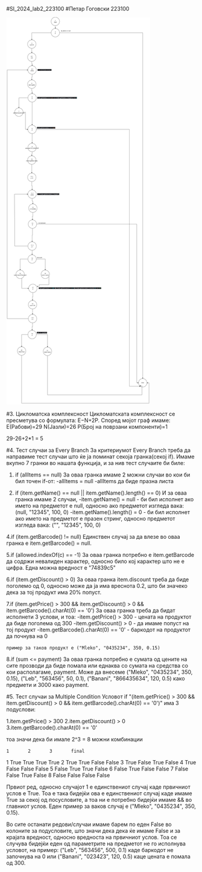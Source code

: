 #SI_2024_lab2_223100
#Петар Гоговски 223100

![Диаграм](control_flow_diagram.png)

#3. Цикломатска комплексност
Цикломатската комплексност се пресметува со формулата: E−N+2P. Според мојот граф имаме:
Е(Рабови)=29
N(Јазли)=26
Р(Број на поврзани компоненти)=1

29-26+2*1 = 5


#4. Тест случаи за Every Branch
За критериумот Every Branch треба да направиме тест случаи што ќе ја поминат секоја гранка(секој if). Имаме вкупно 7 гранки во нашата функција, и за нив тест случаите би биле:

1. if (allItems == null)
    За оваа гранка имаме 2 можни случаи во кои би бил точен if-от:
    -allItems = null 
    -allItems да биде празна листа

2. if (item.getName() == null || item.getName().length() == 0)
    И за оваа гранка имаме 2 случаи, 
    -item.getName() = null - би бил исполнет ако името на предметот е null, односно ако предметот изгледа вака: (null, "12345", 100, 0)
    -item.getName().length() = 0 - би бил исполнет ако името на предметот е празен стринг, односно предметот изгледа вака: ("", "12345", 100, 0)

4.if (item.getBarcode() != null)
    Единствен случај за да влезе во оваа гранка е item.getBarcode() = null.

5.if (allowed.indexOf(c) == -1)
    За оваа гранка потребно е item.getBarcode да содржи невалиден карактер, односно било кој карактер што не е цифра. Една можна вредност е "74839c5"

6.if (item.getDiscount() > 0)
    За оваа гранка item.discount треба да биде поголемо од 0, односно може да ја има вреснота 0.2, што би значеко дека за тој продукт има 20% попуст.

7.if (item.getPrice() > 300 && item.getDiscount() > 0 && item.getBarcode().charAt(0) == '0')
    За оваа гранка треба да бидат исполнети 3 услови, и тоа:
    -item.getPrice() > 300 - цената на продуктот да биде поголема од 300
    -item.getDiscount() > 0 -  да имаме попуст на тој продукт
    -item.getBarcode().charAt(0) == '0' - баркодот на продуктот да почнува на 0

    пример за таков продукт е ("Mleko", "0435234", 350, 0.15)

8.if (sum <= payment)
    За оваа гранка потребно е сумата од цените на сите прозводи да биде помала или еднаква со сумата на средства со кои располагаме, payment. Може да внесеме ("Mleko", "0435234", 350, 0.15), ("Leb", "563456", 50, 0.1), ("Banani", "866435634", 120, 0.5) како предмети и 3000 како payment.


#5. Тест случаи за Multiple Condition 
Условот if "(item.getPrice() > 300 && item.getDiscount() > 0 && item.getBarcode().charAt(0) == '0')" има 3 подуслови:

1.item.getPrice() > 300
2.item.getDiscount() > 0 
3.item.getBarcode().charAt(0) == '0'

тоа значи дека би имале 2^3 = 8 можни комбинации

    1       2       3       final
1   True    True    True    True
2   True    True    False   False
3   True    False   True    False
4   True    False   False   False
5   False   True    True    False
6   False   True    False   False
7   False   False   True    False
8   False   False   False   False

Првиот ред, односно случајот 1 е единствениот случај каде првичниот услов е True. Тоа е така бидејќи ова е единствениот случај каде имаме True за секој од посусловите, а тоа ни е потребно бидејќи имаме && во главниот услов. Еден пример за ваков случај е ("Mleko", "0435234", 350, 0.15).

Во сите останати редови/случаи имаме барем по еден False во колоните за подусловите, што значи дека дека ќе имаме False и за крајата вредност, односно вредноста на првичниот услов. Тоа се случува бидејќи еден од параметрите на предметот не го исполнува условот, на пример:
("Leb", "563456", 500, 0.1) каде баркодот не започнува на 0 или ("Banani", "023423", 120, 0.5) каце цената е помала од 300.

